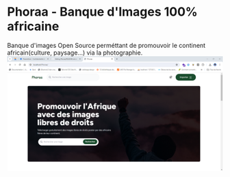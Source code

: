 # Phoraa - Banque d'Images 100% africaine
Banque d'images Open Source perméttant de promouvoir le continent africain(culture, paysage...) via la photographie.
![Page d'accueil de Phoraa](cover.png)
